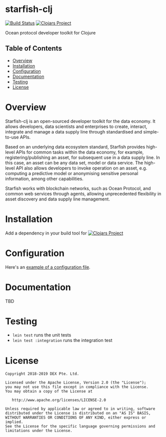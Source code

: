 # starfish-clj

[![Build Status](https://travis-ci.com/DEX-Company/starfish-clj.svg?token=g26KMSqk9yTWH8J1QLSN&branch=master)](https://travis-ci.com/DEX-Company/starfish-clj) [![Clojars Project](https://img.shields.io/clojars/v/sg.dex/starfish-clj.svg)](https://clojars.org/sg.dex/starfish-clj)

Ocean protocol developer toolkit for Clojure

## Table of Contents

* [Overview](#overview)
* [Installation](#installation)
* [Configuration](#configuration)
* [Documentation](#documentation)
* [Testing](#testing)
* [License](#license)

# Overview

Starfish-clj is an open-sourced developer toolkit for the data economy. It allows developers, data scientists and enterprises to create, interact, integrate and manage a data supply line through standardised and simple-to-use APIs.

Based on an underlying data ecosystem standard, Starfish provides high-level APIs for common tasks within the data economy, for example, registering/publishing an asset, for subsequent use in a data supply line. In this case, an asset can be any data set, model or data service. The high-level API also allows developers to invoke operation on an asset, e.g. computing a predictive model or anonymising sensitive personal information, among other capabilities. 

Starfish works with blockchain networks, such as Ocean Protocol, and common web services through agents, allowing unprecedented flexibility in asset discovery and data supply line management. 

# Installation

Add a dependency in your build tool for [![Clojars Project](https://img.shields.io/clojars/v/sg.dex/starfish-clj.svg)](https://clojars.org/sg.dex/starfish-clj)

# Configuration

Here's an [example of a configuration file](https://github.com/DEX-Company/starfish-clj/blob/master/src/test/resources/squid_test.properties).

# Documentation 

TBD

# Testing

- `lein test` runs the unit tests
- `lein test :integration` runs the integration test

# License

```
Copyright 2018-2019 DEX Pte. Ltd.

Licensed under the Apache License, Version 2.0 (the "License");
you may not use this file except in compliance with the License.
You may obtain a copy of the License at

   http://www.apache.org/licenses/LICENSE-2.0

Unless required by applicable law or agreed to in writing, software
distributed under the License is distributed on an "AS IS" BASIS,
WITHOUT WARRANTIES OR CONDITIONS OF ANY KIND, either express or implied.
See the License for the specific language governing permissions and
limitations under the License.
```
